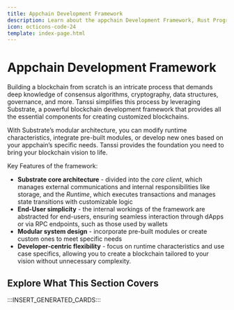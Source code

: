 ```yaml
---
title: Appchain Development Framework
description: Learn about the appchain Development Framework, Rust Programming Language, Substrate and its features, including XCM and ready-to-use pallets for your Runtime.
icon: octicons-code-24
template: index-page.html
---
```


# Appchain Development Framework

Building a blockchain from scratch is an intricate process that demands deep knowledge of consensus algorithms, cryptography, data structures, governance, and more. Tanssi simplifies this process by leveraging Substrate, a powerful blockchain development framework that provides all the essential components for creating customized blockchains.

With Substrate’s modular architecture, you can modify runtime characteristics, integrate pre-built modules, or develop new ones based on your appchain’s specific needs. Tanssi provides the foundation you need to bring your blockchain vision to life.

Key Features of the framework:

- **Substrate core architecture** - divided into the _core client_, which manages external communications and internal responsibilities like storage, and the _Runtime_, which executes transactions and manages state transitions with customizable logic
- **End-User simplicity** - the internal workings of the framework are abstracted for end-users, ensuring seamless interaction through dApps or via RPC endpoints, such as those used by wallets
- **Modular system design** - incorporate pre-built modules or create custom ones to meet specific needs
- **Developer-centric flexibility** - focus on runtime characteristics and use case specifics, allowing you to create a blockchain tailored to your vision without unnecessary complexity.

## Explore What This Section Covers

:::INSERT_GENERATED_CARDS:::